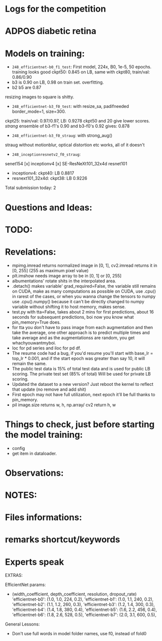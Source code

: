 # Logs for the competition

# ADPOS diabetic retina

# Models on training:

* `248_efficientnet-b0_f1_test`: First model, 224x, B0, 1e-5, 50 epochs.
training looks good
ckpt50: 0.845 on LB, same with ckpt80, train/val: 0.86/0.90
* b3 is 0.90 on LB, 0.98 on train set. overfitting.
* b2 b5 are 0.87

resizing images to square is shitty.


* `248_efficientnet-b3_f0_test`: with resize_sa, padifneeded border_mode=1, size=300.

ckpt25: train/val: 0.97/0.97, LB: 0.9278
ckpt50 and 20 give lower scores.
*strang* ensemble of b3-f1's 0.90 and b3-f0's 0.92 gives: 0.878

* `248_efficientnet-b3_f0_straug`: with strong_aug()

straug without motionblur, optical distortion etc works, all of it doesn't

* `248_inceptionresnetv2_f0_straug`:

senet154
[x] inceptionv4
[x] SE-ResNeXt101_32x4d
resnet101

* inceptionv4: ckpt40: LB 0.8817
* resnext101_32x4d: ckpt38: LB 0.9226

Total submission today: 2


# Questions and Ideas:





# TODO:


# Revelations:

* mpimg.imread returns normalized image in [0, 1], cv2.imread returns it in [0, 255] (255 as maximum pixel value)
* plt.imshow needs image array to be in [0, 1] or [0, 255]
* albumentations' rotate shits in the interpolated area.
* .detach() makes variable' grad_required=False, the variable still remains on CUDA, make as many computations as possible on CUDA, use .cpu() in rarest of the cases, or when you wanna change the tensors to numpy use .cpu().numpy() because it can't be directly changed to numpy variable without shifting it to host memory, makes sense.
* test.py with tta=False, takes about 2 mins for first predictions, about 16 seconds for subsequent predictions, boi now you know what pin_memory=True does.
* for tta you don't have to pass image from each augmentation and then take the average, one other approach is to predict multiple times and take average and as the augmentationss are random, you get whachyouwantmyboi.
* loc for pd series and iloc for pd df.
* The resume code had a bug, if you'd resume you'll start with base_lr = top_lr * 0.001, and if the start epoch was greater than say 10, it will remain the same.
* The public test data is 15% of total test data and is used for public LB scoring. The private test set (85% of total) Will be used for private LB scoring.
* Updated the dataset to a new version? Just reboot the kernel to reflect that update (no remove and add shit)
* First epoch may not have full utilization, next epoch it'll be full thanks to pin_memory.
* pil image.size returns w, h, np.array/ cv2 return h, w


# Things to check, just before starting the model training:

* config
* get item in dataloader.



# Observations:


# NOTES:



# Files informations:



# remarks shortcut/keywords



# Experts speak






EXTRAS:

EfficientNet params:
  * (width_coefficient, depth_coefficient, resolution, dropout_rate)
  'efficientnet-b0': (1.0, 1.0, 224, 0.2),
  'efficientnet-b1': (1.0, 1.1, 240, 0.2),
  'efficientnet-b2': (1.1, 1.2, 260, 0.3),
  'efficientnet-b3': (1.2, 1.4, 300, 0.3),
  'efficientnet-b4': (1.4, 1.8, 380, 0.4),
  'efficientnet-b5': (1.6, 2.2, 456, 0.4),
  'efficientnet-b6': (1.8, 2.6, 528, 0.5),
  'efficientnet-b7': (2.0, 3.1, 600, 0.5),


General Lessons:
* Don't use full words in model folder names, use f0, instead of fold0

